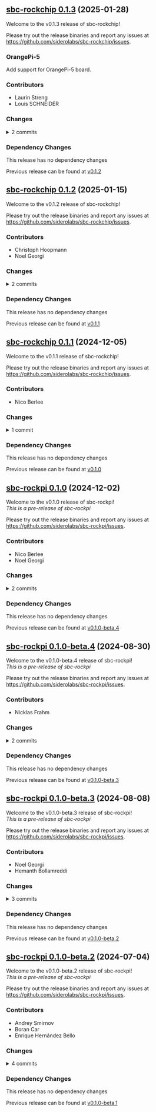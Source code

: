 ## [sbc-rockchip 0.1.3](https://github.com/siderolabs/sbc-rockchip/releases/tag/v0.1.3) (2025-01-28)

Welcome to the v0.1.3 release of sbc-rockchip!



Please try out the release binaries and report any issues at
https://github.com/siderolabs/sbc-rockchip/issues.

### OrangePi-5

Add support for OrangePi-5 board.


### Contributors

* Laurin Streng
* Louis SCHNEIDER

### Changes
<details><summary>2 commits</summary>
<p>

* [`fe16967`](https://github.com/siderolabs/sbc-rockchip/commit/fe16967de82f1858b5d660353044c45f3f00fcc9) feat: support skipping u-boot install
* [`1b80f16`](https://github.com/siderolabs/sbc-rockchip/commit/1b80f16e00673aebd03fa8a6a20ce17954add123) feat: add orangepi-5
</p>
</details>

### Dependency Changes

This release has no dependency changes

Previous release can be found at [v0.1.2](https://github.com/siderolabs/sbc-rockchip/releases/tag/v0.1.2)

## [sbc-rockchip 0.1.2](https://github.com/siderolabs/sbc-rockchip/releases/tag/v0.1.2) (2025-01-15)

Welcome to the v0.1.2 release of sbc-rockchip!



Please try out the release binaries and report any issues at
https://github.com/siderolabs/sbc-rockchip/issues.

### Contributors

* Christoph Hoopmann
* Noel Georgi

### Changes
<details><summary>2 commits</summary>
<p>

* [`26309f7`](https://github.com/siderolabs/sbc-rockchip/commit/26309f7d0adaddcb353f235bc35df71a4cb51d61) feat: add ROCK 5B support
* [`ce0161f`](https://github.com/siderolabs/sbc-rockchip/commit/ce0161f4b8978b6556ae12ca8e42e1498f6e89dc) chore: rekres to simplify `.kres.yaml` defaults
</p>
</details>

### Dependency Changes

This release has no dependency changes

Previous release can be found at [v0.1.1](https://github.com/siderolabs/sbc-rockchip/releases/tag/v0.1.1)


## [sbc-rockchip 0.1.1](https://github.com/siderolabs/sbc-rockchip/releases/tag/v0.1.1) (2024-12-05)

Welcome to the v0.1.1 release of sbc-rockchip!



Please try out the release binaries and report any issues at
https://github.com/siderolabs/sbc-rockchip/issues.

### Contributors

* Nico Berlee

### Changes
<details><summary>1 commit</summary>
<p>

* [`ad37108`](https://github.com/siderolabs/sbc-rockchip/commit/ad371084201c0609d34b95c78b5f46f72cb2a9b7) fix: skip loading /dtb when booting from eMMC
</p>
</details>

### Dependency Changes

This release has no dependency changes

Previous release can be found at [v0.1.0](https://github.com/siderolabs/sbc-rockchip/releases/tag/v0.1.0)


## [sbc-rockpi 0.1.0](https://github.com/siderolabs/sbc-rockpi/releases/tag/v0.1.0) (2024-12-02)

Welcome to the v0.1.0 release of sbc-rockpi!  
*This is a pre-release of sbc-rockpi*



Please try out the release binaries and report any issues at
https://github.com/siderolabs/sbc-rockpi/issues.

### Contributors

* Nico Berlee
* Noel Georgi

### Changes
<details><summary>2 commits</summary>
<p>

* [`2909d0b`](https://github.com/siderolabs/sbc-rockpi/commit/2909d0be47b7254a884353aededf448bb22a5e87) chore: bump deps
* [`2087643`](https://github.com/siderolabs/sbc-rockpi/commit/2087643aab2b9b4cc036d7c7af0efb31ce0a4419) feat: add Turing RK1 support
</p>
</details>

### Dependency Changes

This release has no dependency changes

Previous release can be found at [v0.1.0-beta.4](https://github.com/siderolabs/sbc-rockpi/releases/tag/v0.1.0-beta.4)

## [sbc-rockpi 0.1.0-beta.4](https://github.com/siderolabs/sbc-rockpi/releases/tag/v0.1.0-beta.4) (2024-08-30)

Welcome to the v0.1.0-beta.4 release of sbc-rockpi!  
*This is a pre-release of sbc-rockpi*



Please try out the release binaries and report any issues at
https://github.com/siderolabs/sbc-rockpi/issues.

### Contributors

* Nicklas Frahm

### Changes
<details><summary>2 commits</summary>
<p>

* [`ec73b76`](https://github.com/siderolabs/sbc-rockpi/commit/ec73b76d530432e4b8bd7d1361739eda1b7ca31f) feat(nanopi-r5s): add overlay for `nanopi-r5s`
* [`ac199cf`](https://github.com/siderolabs/sbc-rockpi/commit/ac199cf19aff8538680f315c81d303e097c21574) fix(nanopi-r4s): fix u-boot path in installer
</p>
</details>

### Dependency Changes

This release has no dependency changes

Previous release can be found at [v0.1.0-beta.3](https://github.com/siderolabs/sbc-rockpi/releases/tag/v0.1.0-beta.3)

## [sbc-rockpi 0.1.0-beta.3](https://github.com/siderolabs/sbc-rockpi/releases/tag/v0.1.0-beta.3) (2024-08-08)

Welcome to the v0.1.0-beta.3 release of sbc-rockpi!  
*This is a pre-release of sbc-rockpi*



Please try out the release binaries and report any issues at
https://github.com/siderolabs/sbc-rockpi/issues.

### Contributors

* Noel Georgi
* Hemanth Bollamreddi

### Changes
<details><summary>3 commits</summary>
<p>

* [`4f15e8d`](https://github.com/siderolabs/sbc-rockpi/commit/4f15e8d4ad2b2b523d296c403651f3c3e37ac231) chore: rekres
* [`7cd9b38`](https://github.com/siderolabs/sbc-rockpi/commit/7cd9b38222933631c66597f6ce7ce26406bd9010) chore: rekres and bump deps
* [`1eef47f`](https://github.com/siderolabs/sbc-rockpi/commit/1eef47f8fe45cf0cbf211f6fa477cc1196b04577) feat: add support for helios64
</p>
</details>

### Dependency Changes

This release has no dependency changes

Previous release can be found at [v0.1.0-beta.2](https://github.com/siderolabs/sbc-rockpi/releases/tag/v0.1.0-beta.2)

## [sbc-rockpi 0.1.0-beta.2](https://github.com/siderolabs/sbc-rockpi/releases/tag/v0.1.0-beta.2) (2024-07-04)

Welcome to the v0.1.0-beta.2 release of sbc-rockpi!  
*This is a pre-release of sbc-rockpi*



Please try out the release binaries and report any issues at
https://github.com/siderolabs/sbc-rockpi/issues.

### Contributors

* Andrey Smirnov
* Boran Car
* Enrique Hernández Bello

### Changes
<details><summary>4 commits</summary>
<p>

* [`3f1f619`](https://github.com/siderolabs/sbc-rockpi/commit/3f1f6192427ae5c89fa55bd5ace87e9b9b7094e1) release(v0.1.0-beta.2): prepare release
* [`7984bef`](https://github.com/siderolabs/sbc-rockpi/commit/7984befbd0706fd8aacf87745813c51991b86c1c) feat: update dependencies
* [`8b17bba`](https://github.com/siderolabs/sbc-rockpi/commit/8b17bba511d056303e485ab40da51db8a42f02a8) feat: add rock-4se
* [`bcd5ceb`](https://github.com/siderolabs/sbc-rockpi/commit/bcd5ceba8884821660f42283dd99aa1598a7f82f) fix: update u-boot to 2024.07-rc4
</p>
</details>

### Dependency Changes

This release has no dependency changes

Previous release can be found at [v0.1.0-beta.1](https://github.com/siderolabs/sbc-rockpi/releases/tag/v0.1.0-beta.1)

